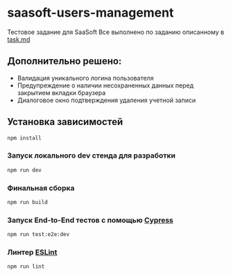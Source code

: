 # saasoft-users-management

Тестовое задание для SaaSoft
Все выполнено по заданию описанному в [task.md](task.md)

## Дополнительно решено:

- Валидация уникального логина пользователя
- Предупреждение о наличии несохраненных данных перед закрытием вкладки браузера
- Диалоговое окно подтверждения удаления учетной записи

## Установка зависимостей

```sh
npm install
```

### Запуск локального dev стенда для разработки

```sh
npm run dev
```

### Финальная сборка

```sh
npm run build
```

### Запуск End-to-End тестов с помощью [Cypress](https://www.cypress.io/)

```sh
npm run test:e2e:dev
```

### Линтер [ESLint](https://eslint.org/)

```sh
npm run lint
```
